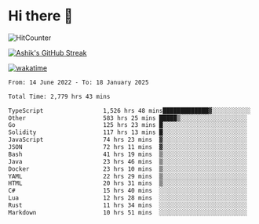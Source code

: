 # Hi there 👋

![HitCounter](https://hits.seeyoufarm.com/api/count/incr/badge.svg?url=https%3A%2F%2Fgithub.com%2Fashrhmn1212%2Fhit-counter)

<!-- ![Contribution Graph](https://github-readme-activity-graph.cyclic.app/graph?username=ashrhmn) -->


<!-- [![Top Langs](https://github-readme-stats.vercel.app/api/top-langs/?username=ashrhmn&layout=compact&theme=synthwave&langs_count=10&card_width=445)](https://github.com/anuraghazra/github-readme-stats) -->

[![Ashik's GitHub Streak](https://github-readme-streak-stats.herokuapp.com/?user=ashrhmn&theme=blood&fire=DD7F1C&background=151515&dates=9f9f9f&border=DD2727)](https://git.io/streak-stats)

<!-- ![Ashik's GitHub stats](https://github-readme-stats.vercel.app/api/?username=ashrhmn&show_icons=true&title_color=fff&icon_color=79ff97&text_color=9f9f9f&bg_color=151515) -->

[![wakatime](https://wakatime.com/badge/user/3df86613-ba63-4631-8e65-0ff18e7becad.svg)](https://wakatime.com/@3df86613-ba63-4631-8e65-0ff18e7becad)

<!--START_SECTION:waka-->

```txt
From: 14 June 2022 - To: 18 January 2025

Total Time: 2,779 hrs 43 mins

TypeScript                 1,526 hrs 48 mins█████████████▓░░░░░░░░░░░   54.93 %
Other                      583 hrs 25 mins █████▒░░░░░░░░░░░░░░░░░░░   20.99 %
Go                         125 hrs 23 mins █░░░░░░░░░░░░░░░░░░░░░░░░   04.51 %
Solidity                   117 hrs 13 mins █░░░░░░░░░░░░░░░░░░░░░░░░   04.22 %
JavaScript                 74 hrs 23 mins  ▓░░░░░░░░░░░░░░░░░░░░░░░░   02.68 %
JSON                       72 hrs 11 mins  ▓░░░░░░░░░░░░░░░░░░░░░░░░   02.60 %
Bash                       41 hrs 19 mins  ▒░░░░░░░░░░░░░░░░░░░░░░░░   01.49 %
Java                       23 hrs 46 mins  ▒░░░░░░░░░░░░░░░░░░░░░░░░   00.86 %
Docker                     23 hrs 10 mins  ▒░░░░░░░░░░░░░░░░░░░░░░░░   00.83 %
YAML                       22 hrs 29 mins  ▒░░░░░░░░░░░░░░░░░░░░░░░░   00.81 %
HTML                       20 hrs 31 mins  ▒░░░░░░░░░░░░░░░░░░░░░░░░   00.74 %
C#                         15 hrs 40 mins  ░░░░░░░░░░░░░░░░░░░░░░░░░   00.56 %
Lua                        12 hrs 28 mins  ░░░░░░░░░░░░░░░░░░░░░░░░░   00.45 %
Rust                       11 hrs 34 mins  ░░░░░░░░░░░░░░░░░░░░░░░░░   00.42 %
Markdown                   10 hrs 51 mins  ░░░░░░░░░░░░░░░░░░░░░░░░░   00.39 %
```

<!--END_SECTION:waka-->


<!--### Most Used Languages
<img src="https://wakatime.com/share/@ashrhmn/24ecb986-5bf8-4607-af7f-0aab08908d8c.png" />

### Favourite Tools
<img src="https://wakatime.com/share/@ashrhmn/f4e08015-f3bc-460a-9228-95a3ba11c604.png" />-->
